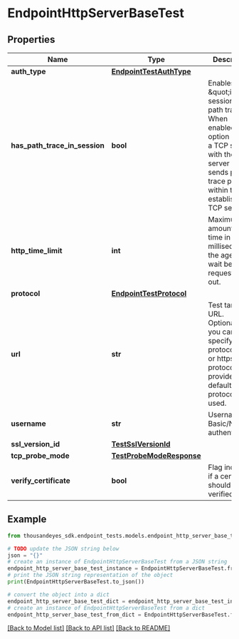 # EndpointHttpServerBaseTest


## Properties

Name | Type | Description | Notes
------------ | ------------- | ------------- | -------------
**auth_type** | [**EndpointTestAuthType**](EndpointTestAuthType.md) |  | [optional] 
**has_path_trace_in_session** | **bool** | Enables \&quot;in session\&quot; path trace. When enabled, this option initiates a TCP session with the target server and sends path trace packets within the established TCP session. | [optional] 
**http_time_limit** | **int** | Maximum amount of time in milliseconds the agents wait before a request times out. | [optional] [default to 5000]
**protocol** | [**EndpointTestProtocol**](EndpointTestProtocol.md) |  | [optional] 
**url** | **str** | Test target URL. Optionally, you can specify a protocol (http or https). If no protocol is provided, the default &#x60;https&#x60; protocol is used. | [optional] 
**username** | **str** | Username for Basic/NTLM authentication. | [optional] 
**ssl_version_id** | [**TestSslVersionId**](TestSslVersionId.md) |  | [optional] 
**tcp_probe_mode** | [**TestProbeModeResponse**](TestProbeModeResponse.md) |  | [optional] 
**verify_certificate** | **bool** | Flag indicating if a certificate should be verified. | [optional] [default to True]

## Example

```python
from thousandeyes_sdk.endpoint_tests.models.endpoint_http_server_base_test import EndpointHttpServerBaseTest

# TODO update the JSON string below
json = "{}"
# create an instance of EndpointHttpServerBaseTest from a JSON string
endpoint_http_server_base_test_instance = EndpointHttpServerBaseTest.from_json(json)
# print the JSON string representation of the object
print(EndpointHttpServerBaseTest.to_json())

# convert the object into a dict
endpoint_http_server_base_test_dict = endpoint_http_server_base_test_instance.to_dict()
# create an instance of EndpointHttpServerBaseTest from a dict
endpoint_http_server_base_test_from_dict = EndpointHttpServerBaseTest.from_dict(endpoint_http_server_base_test_dict)
```
[[Back to Model list]](../README.md#documentation-for-models) [[Back to API list]](../README.md#documentation-for-api-endpoints) [[Back to README]](../README.md)


